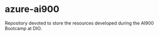 # azure-ai900
Repository devoted to store the resources developed during the AI900 Bootcamp at DIO.
